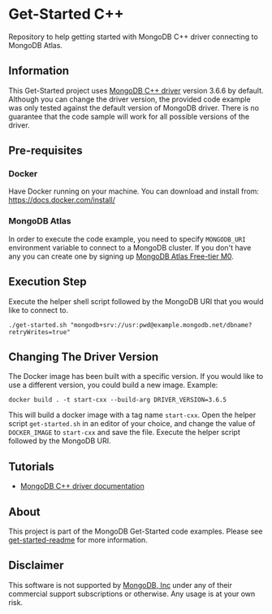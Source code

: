 # Get-Started C++

Repository to help getting started with MongoDB C++ driver connecting to MongoDB Atlas.

## Information

This Get-Started project uses [MongoDB C++ driver](https://docs.mongodb.com/drivers/cxx) version 3.6.6 by default. Although you can change the driver version, the provided code example was only tested against the default version of MongoDB driver. There is no guarantee that the code sample will work for all possible versions of the driver.

## Pre-requisites 

### Docker 

Have Docker running on your machine. You can download and install from: https://docs.docker.com/install/

### MongoDB Atlas

In order to execute the code example, you need to specify `MONGODB_URI` environment variable to connect to a MongoDB cluster. If you don't have any you can create one by signing up [MongoDB Atlas Free-tier M0](https://docs.atlas.mongodb.com/getting-started/). 


##  Execution Step

Execute the helper shell script followed by the MongoDB URI that you would like to connect to. 
```
./get-started.sh "mongodb+srv://usr:pwd@example.mongodb.net/dbname?retryWrites=true"
```

## Changing The Driver Version 

The Docker image has been built with a specific version. If you would like to use a different version, you could build a new image. Example: 

```
docker build . -t start-cxx --build-arg DRIVER_VERSION=3.6.5 
```

This will build a docker image with a tag name `start-cxx`. 
Open the helper script `get-started.sh` in an editor of your choice, and change the value of `DOCKER_IMAGE` to `start-cxx` and save the file. Execute the helper script followed by the MongoDB URI. 


## Tutorials

* [MongoDB C++ driver documentation](http://mongocxx.org/mongocxx-v3/tutorial/)

## About 

This project is part of the MongoDB Get-Started code examples. Please see [get-started-readme](https://github.com/mongodb-developer/get-started-readme) for more information. 

## Disclaimer

This software is not supported by [MongoDB, Inc](https://www.mongodb.com)
under any of their commercial support subscriptions or otherwise. Any usage is at your own risk.
